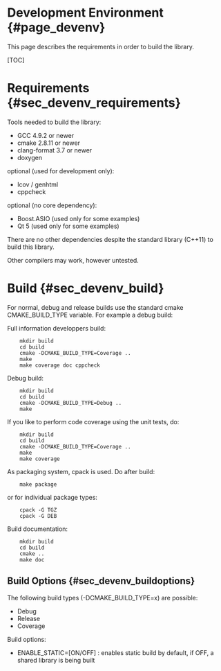 Development Environment {#page_devenv}
=======================

This page describes the requirements in order to build the library.

[TOC]

Requirements {#sec_devenv_requirements}
============

Tools needed to build the library:
- GCC 4.9.2 or newer
- cmake 2.8.11 or newer
- clang-format 3.7 or newer
- doxygen

optional (used for development only):
- lcov / genhtml
- cppcheck

optional (no core dependency):
- Boost.ASIO (used only for some examples)
- Qt 5 (used only for some examples)

There are no other dependencies despite the standard library (C++11)
to build this library.

Other compilers may work, however untested.

Build {#sec_devenv_build}
=====

For normal, debug and release builds use the standard cmake CMAKE_BUILD_TYPE variable.
For example a debug build:

Full information developpers build:

~~~~~~~~~~~~~{.sh}
	mkdir build
	cd build
	cmake -DCMAKE_BUILD_TYPE=Coverage ..
	make
	make coverage doc cppcheck
~~~~~~~~~~~~~

Debug build:

~~~~~~~~~~~~~{.sh}
	mkdir build
	cd build
	cmake -DCMAKE_BUILD_TYPE=Debug ..
	make
~~~~~~~~~~~~~

If you like to perform code coverage using the unit tests, do:

~~~~~~~~~~~~~{.sh}
	mkdir build
	cd build
	cmake -DCMAKE_BUILD_TYPE=Coverage ..
	make
	make coverage
~~~~~~~~~~~~~

As packaging system, cpack is used. Do after build:

~~~~~~~~~~~~~{.sh}
	make package
~~~~~~~~~~~~~

or for individual package types:

~~~~~~~~~~~~~{.sh}
	cpack -G TGZ
	cpack -G DEB
~~~~~~~~~~~~~

Build documentation:

~~~~~~~~~~~~~{.sh}
	mkdir build
	cd build
	cmake ..
	make doc
~~~~~~~~~~~~~


Build Options {#sec_devenv_buildoptions}
-------------

The following build types (-DCMAKE_BUILD_TYPE=x) are possible:
- Debug
- Release
- Coverage

Build options:
- ENABLE_STATIC=[ON/OFF] : enables static build by default, if OFF,
  a shared library is being built

